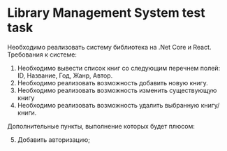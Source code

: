 # Library Management System test task

Необходимо реализовать систему библиотека на .Net Core и React.
Требования к системе:

1. Необходимо вывести список книг со следующим перечнем полей:
	ID, Название, Год, Жанр, Автор.
2. Необходимо реализовать возможность добавить новую книгу.
3. Необходимо реализовать возможность изменить существующую книгу
4. Необходимо реализовать возможность удалить выбранную книгу/книги.

Дополнительные пункты, выполнение которых будет плюсом:

5. Добавить авторизацию;


